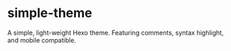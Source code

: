 # simple-theme
A simple, light-weight Hexo theme. Featuring comments, syntax highlight, and mobile compatible.

